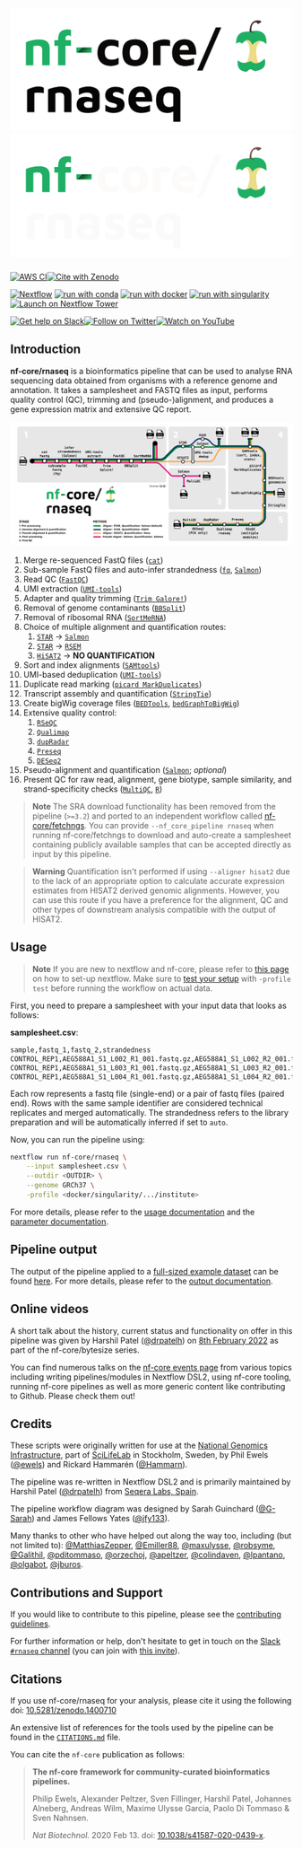 # ![nf-core/rnaseq](docs/images/nf-core-rnaseq_logo_light.png#gh-light-mode-only) ![nf-core/rnaseq](docs/images/nf-core-rnaseq_logo_dark.png#gh-dark-mode-only)

[![AWS CI](https://img.shields.io/badge/CI%20tests-full%20size-FF9900?labelColor=000000&logo=Amazon%20AWS)](https://nf-co.re/rnaseq/results)[![Cite with Zenodo](http://img.shields.io/badge/DOI-10.5281/zenodo.1400710-1073c8?labelColor=000000)](https://doi.org/10.5281/zenodo.1400710)

[![Nextflow](https://img.shields.io/badge/nextflow%20DSL2-%E2%89%A522.10.1-23aa62.svg)](https://www.nextflow.io/)
[![run with conda](http://img.shields.io/badge/run%20with-conda-3EB049?labelColor=000000&logo=anaconda)](https://docs.conda.io/en/latest/)
[![run with docker](https://img.shields.io/badge/run%20with-docker-0db7ed?labelColor=000000&logo=docker)](https://www.docker.com/)
[![run with singularity](https://img.shields.io/badge/run%20with-singularity-1d355c.svg?labelColor=000000)](https://sylabs.io/docs/)
[![Launch on Nextflow Tower](https://img.shields.io/badge/Launch%20%F0%9F%9A%80-Nextflow%20Tower-%234256e7)](https://tower.nf/launch?pipeline=https://github.com/nf-core/rnaseq)

[![Get help on Slack](http://img.shields.io/badge/slack-nf--core%20%23rnaseq-4A154B?labelColor=000000&logo=slack)](https://nfcore.slack.com/channels/rnaseq)[![Follow on Twitter](http://img.shields.io/badge/twitter-%40nf__core-1DA1F2?labelColor=000000&logo=twitter)](https://twitter.com/nf_core)[![Watch on YouTube](http://img.shields.io/badge/youtube-nf--core-FF0000?labelColor=000000&logo=youtube)](https://www.youtube.com/c/nf-core)

## Introduction

**nf-core/rnaseq** is a bioinformatics pipeline that can be used to analyse RNA sequencing data obtained from organisms with a reference genome and annotation. It takes a samplesheet and FASTQ files as input, performs quality control (QC), trimming and (pseudo-)alignment, and produces a gene expression matrix and extensive QC report.

![nf-core/rnaseq metro map](docs/images/nf-core-rnaseq_metro_map_grey.png)

1. Merge re-sequenced FastQ files ([`cat`](http://www.linfo.org/cat.html))
2. Sub-sample FastQ files and auto-infer strandedness ([`fq`](https://github.com/stjude-rust-labs/fq), [`Salmon`](https://combine-lab.github.io/salmon/))
3. Read QC ([`FastQC`](https://www.bioinformatics.babraham.ac.uk/projects/fastqc/))
4. UMI extraction ([`UMI-tools`](https://github.com/CGATOxford/UMI-tools))
5. Adapter and quality trimming ([`Trim Galore!`](https://www.bioinformatics.babraham.ac.uk/projects/trim_galore/))
6. Removal of genome contaminants ([`BBSplit`](http://seqanswers.com/forums/showthread.php?t=41288))
7. Removal of ribosomal RNA ([`SortMeRNA`](https://github.com/biocore/sortmerna))
8. Choice of multiple alignment and quantification routes:
   1. [`STAR`](https://github.com/alexdobin/STAR) -> [`Salmon`](https://combine-lab.github.io/salmon/)
   2. [`STAR`](https://github.com/alexdobin/STAR) -> [`RSEM`](https://github.com/deweylab/RSEM)
   3. [`HiSAT2`](https://ccb.jhu.edu/software/hisat2/index.shtml) -> **NO QUANTIFICATION**
9. Sort and index alignments ([`SAMtools`](https://sourceforge.net/projects/samtools/files/samtools/))
10. UMI-based deduplication ([`UMI-tools`](https://github.com/CGATOxford/UMI-tools))
11. Duplicate read marking ([`picard MarkDuplicates`](https://broadinstitute.github.io/picard/))
12. Transcript assembly and quantification ([`StringTie`](https://ccb.jhu.edu/software/stringtie/))
13. Create bigWig coverage files ([`BEDTools`](https://github.com/arq5x/bedtools2/), [`bedGraphToBigWig`](http://hgdownload.soe.ucsc.edu/admin/exe/))
14. Extensive quality control:
    1. [`RSeQC`](http://rseqc.sourceforge.net/)
    2. [`Qualimap`](http://qualimap.bioinfo.cipf.es/)
    3. [`dupRadar`](https://bioconductor.org/packages/release/bioc/html/dupRadar.html)
    4. [`Preseq`](http://smithlabresearch.org/software/preseq/)
    5. [`DESeq2`](https://bioconductor.org/packages/release/bioc/html/DESeq2.html)
15. Pseudo-alignment and quantification ([`Salmon`](https://combine-lab.github.io/salmon/); _optional_)
16. Present QC for raw read, alignment, gene biotype, sample similarity, and strand-specificity checks ([`MultiQC`](http://multiqc.info/), [`R`](https://www.r-project.org/))

> **Note**
> The SRA download functionality has been removed from the pipeline (`>=3.2`) and ported to an independent workflow called [nf-core/fetchngs](https://nf-co.re/fetchngs). You can provide `--nf_core_pipeline rnaseq` when running nf-core/fetchngs to download and auto-create a samplesheet containing publicly available samples that can be accepted directly as input by this pipeline.

> **Warning**
> Quantification isn't performed if using `--aligner hisat2` due to the lack of an appropriate option to calculate accurate expression estimates from HISAT2 derived genomic alignments. However, you can use this route if you have a preference for the alignment, QC and other types of downstream analysis compatible with the output of HISAT2.

## Usage

> **Note**
> If you are new to nextflow and nf-core, please refer to [this page](https://nf-co.re/#TODO) on how to set-up nextflow. Make sure to [test your setup](https://nf-co.re/#TODO) with `-profile test` before running the workflow on actual data. 

First, you need to prepare a samplesheet with your input data that looks as follows:

**samplesheet.csv**:

```csv
sample,fastq_1,fastq_2,strandedness
CONTROL_REP1,AEG588A1_S1_L002_R1_001.fastq.gz,AEG588A1_S1_L002_R2_001.fastq.gz,auto
CONTROL_REP1,AEG588A1_S1_L003_R1_001.fastq.gz,AEG588A1_S1_L003_R2_001.fastq.gz,auto
CONTROL_REP1,AEG588A1_S1_L004_R1_001.fastq.gz,AEG588A1_S1_L004_R2_001.fastq.gz,auto
```

Each row represents a fastq file (single-end) or a pair of fastq files (paired end). Rows with the same sample identifier are considered technical replicates and merged automatically. The strandedness refers to the library preparation and will be automatically inferred if set to `auto`.

Now, you can run the pipeline using:

```bash
nextflow run nf-core/rnaseq \
    --input samplesheet.csv \
    --outdir <OUTDIR> \
    --genome GRCh37 \
    -profile <docker/singularity/.../institute>
```

For more details, please refer to the [usage documentation](https://nf-co.re/rnaseq/usage) and the [parameter documentation](https://nf-co.re/rnaseq/parameters).

## Pipeline output

The output of the pipeline applied to a [full-sized example dataset](https://github.com/nf-core/test-datasets/tree/rnaseq#full-test-dataset-origin) can be found [here](https://nf-co.re/rnaseq/results).
For more details, please refer to the [output documentation](https://nf-co.re/rnaseq/output).

## Online videos

A short talk about the history, current status and functionality on offer in this pipeline was given by Harshil Patel ([@drpatelh](https://github.com/drpatelh)) on [8th February 2022](https://nf-co.re/events/2022/bytesize-32-nf-core-rnaseq) as part of the nf-core/bytesize series.

You can find numerous talks on the [nf-core events page](https://nf-co.re/events) from various topics including writing pipelines/modules in Nextflow DSL2, using nf-core tooling, running nf-core pipelines as well as more generic content like contributing to Github. Please check them out!

## Credits

These scripts were originally written for use at the [National Genomics Infrastructure](https://ngisweden.scilifelab.se), part of [SciLifeLab](http://www.scilifelab.se/) in Stockholm, Sweden, by Phil Ewels ([@ewels](https://github.com/ewels)) and Rickard Hammarén ([@Hammarn](https://github.com/Hammarn)).

The pipeline was re-written in Nextflow DSL2 and is primarily maintained by Harshil Patel ([@drpatelh](https://github.com/drpatelh)) from [Seqera Labs, Spain](https://seqera.io/).

The pipeline workflow diagram was designed by Sarah Guinchard ([@G-Sarah](https://github.com/G-Sarah)) and James Fellows Yates ([@jfy133](https://github.com/jfy133)).

Many thanks to other who have helped out along the way too, including (but not limited to):
[@MatthiasZepper](https://github.com/MatthiasZepper),
[@Emiller88](https://github.com/Emiller88),
[@maxulysse](https://github.com/maxulysse),
[@robsyme](https://github.com/robsyme),
[@Galithil](https://github.com/Galithil),
[@pditommaso](https://github.com/pditommaso),
[@orzechoj](https://github.com/orzechoj),
[@apeltzer](https://github.com/apeltzer),
[@colindaven](https://github.com/colindaven),
[@lpantano](https://github.com/lpantano),
[@olgabot](https://github.com/olgabot),
[@jburos](https://github.com/jburos).

## Contributions and Support

If you would like to contribute to this pipeline, please see the [contributing guidelines](.github/CONTRIBUTING.md).

For further information or help, don't hesitate to get in touch on the [Slack `#rnaseq` channel](https://nfcore.slack.com/channels/rnaseq) (you can join with [this invite](https://nf-co.re/join/slack)).

## Citations

If you use nf-core/rnaseq for your analysis, please cite it using the following doi: [10.5281/zenodo.1400710](https://doi.org/10.5281/zenodo.1400710)

An extensive list of references for the tools used by the pipeline can be found in the [`CITATIONS.md`](CITATIONS.md) file.

You can cite the `nf-core` publication as follows:

> **The nf-core framework for community-curated bioinformatics pipelines.**
>
> Philip Ewels, Alexander Peltzer, Sven Fillinger, Harshil Patel, Johannes Alneberg, Andreas Wilm, Maxime Ulysse Garcia, Paolo Di Tommaso & Sven Nahnsen.
>
> _Nat Biotechnol._ 2020 Feb 13. doi: [10.1038/s41587-020-0439-x](https://dx.doi.org/10.1038/s41587-020-0439-x).

